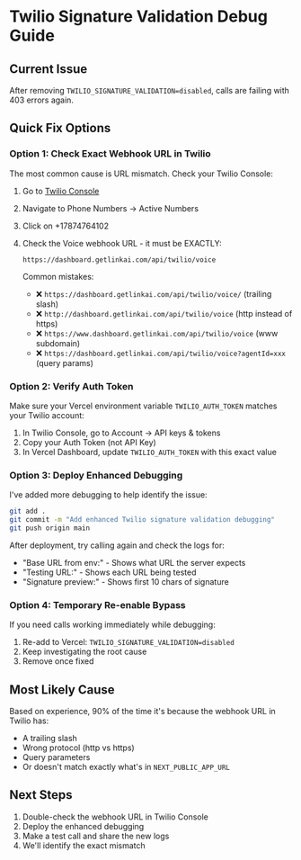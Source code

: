 # Twilio Signature Validation Debug Guide

## Current Issue
After removing `TWILIO_SIGNATURE_VALIDATION=disabled`, calls are failing with 403 errors again.

## Quick Fix Options

### Option 1: Check Exact Webhook URL in Twilio
The most common cause is URL mismatch. Check your Twilio Console:

1. Go to [Twilio Console](https://console.twilio.com)
2. Navigate to Phone Numbers → Active Numbers
3. Click on +17874764102
4. Check the Voice webhook URL - it must be EXACTLY:
   ```
   https://dashboard.getlinkai.com/api/twilio/voice
   ```
   
   Common mistakes:
   - ❌ `https://dashboard.getlinkai.com/api/twilio/voice/` (trailing slash)
   - ❌ `http://dashboard.getlinkai.com/api/twilio/voice` (http instead of https)
   - ❌ `https://www.dashboard.getlinkai.com/api/twilio/voice` (www subdomain)
   - ❌ `https://dashboard.getlinkai.com/api/twilio/voice?agentId=xxx` (query params)

### Option 2: Verify Auth Token
Make sure your Vercel environment variable `TWILIO_AUTH_TOKEN` matches your Twilio account:

1. In Twilio Console, go to Account → API keys & tokens
2. Copy your Auth Token (not API Key)
3. In Vercel Dashboard, update `TWILIO_AUTH_TOKEN` with this exact value

### Option 3: Deploy Enhanced Debugging
I've added more debugging to help identify the issue:

```bash
git add .
git commit -m "Add enhanced Twilio signature validation debugging"
git push origin main
```

After deployment, try calling again and check the logs for:
- "Base URL from env:" - Shows what URL the server expects
- "Testing URL:" - Shows each URL being tested
- "Signature preview:" - Shows first 10 chars of signature

### Option 4: Temporary Re-enable Bypass
If you need calls working immediately while debugging:

1. Re-add to Vercel: `TWILIO_SIGNATURE_VALIDATION=disabled`
2. Keep investigating the root cause
3. Remove once fixed

## Most Likely Cause
Based on experience, 90% of the time it's because the webhook URL in Twilio has:
- A trailing slash
- Wrong protocol (http vs https)
- Query parameters
- Or doesn't match exactly what's in `NEXT_PUBLIC_APP_URL`

## Next Steps
1. Double-check the webhook URL in Twilio Console
2. Deploy the enhanced debugging
3. Make a test call and share the new logs
4. We'll identify the exact mismatch 
